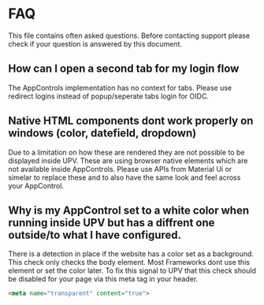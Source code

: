 # FAQ
This file contains often asked questions. Before contacting support please check if your question is answered by this document.
## How can I open a second tab for my login flow
The AppControls implementation has no context for tabs. Please use redirect logins instead of popup/seperate tabs login for OIDC.
## Native HTML components dont work properly on windows (color, datefield, dropdown)
Due to a limitation on how these are rendered they are not possible to be displayed inside UPV. These are using browser native elements which are not available inside AppControls. Please use APIs from Material Ui or simelar to replace these and to also have the same look and feel across your AppControl.
## Why is my AppControl set to a white color when running inside UPV but has a diffrent one outside/to what I have configured.
There is a detection in place if the website has a color set as a background. This check only checks the body element. Most Frameworks dont use this element or set the color later. To fix this signal to UPV that this check should be disabled for your page via this meta tag in your header.
```html
<meta name="transparent" content="true">
```
